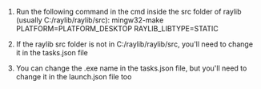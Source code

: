 1. Run the following command in the cmd inside the src folder of raylib (usually C:/raylib/raylib/src):
    mingw32-make PLATFORM=PLATFORM_DESKTOP RAYLIB_LIBTYPE=STATIC

2. If the raylib src folder is not in C:/raylib/raylib/src, you'll need to change it in the tasks.json file

3. You can change the .exe name in the tasks.json file, but you'll need to change it in the launch.json file too